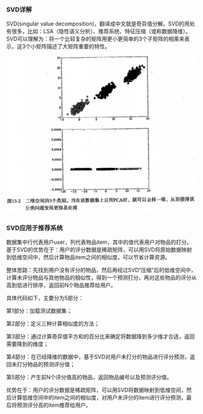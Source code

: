 
### SVD详解

SVD(singular value decomposition)，翻译成中文就是奇异值分解。SVD的用处有很多，比如：LSA（隐性语义分析）、推荐系统、特征压缩（或称数据降维）。SVD可以理解为：将一个比较复杂的矩阵用更小更简单的3个子矩阵的相乘来表示，这3个小矩阵描述了大矩阵重要的特性。


![Image text](https://github.com/moveondo/python-MachineLearning/blob/master/%E4%B8%BB%E6%88%90%E5%88%86%E5%88%86%E6%9E%90/image/1.jpg)




### SVD应用于推荐系统

数据集中行代表用户user，列代表物品item，其中的值代表用户对物品的打分。基于SVD的优势在于：用户的评分数据是稀疏矩阵，可以用SVD将原始数据映射到低维空间中，然后计算物品item之间的相似度，可以节省计算资源。

整体思路：先找到用户没有评分的物品，然后再经过SVD“压缩”后的低维空间中，计算未评分物品与其他物品的相似性，得到一个预测打分，再对这些物品的评分从高到低进行排序，返回前N个物品推荐给用户。

 

具体代码如下，主要分为5部分：

第1部分：加载测试数据集；

第2部分：定义三种计算相似度的方法；

第3部分：通过计算奇异值平方和的百分比来确定将数据降到多少维才合适，返回需要降到的维度；

第4部分：在已经降维的数据中，基于SVD对用户未打分的物品进行评分预测，返回未打分物品的预测评分值；

第5部分：产生前N个评分值高的物品，返回物品编号以及预测评分值。

 

优势在于：用户的评分数据是稀疏矩阵，可以用SVD将数据映射到低维空间，然后计算低维空间中的item之间的相似度，对用户未评分的item进行评分预测，最后将预测评分高的item推荐给用户。
